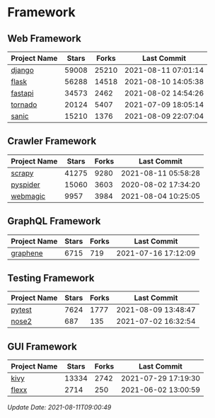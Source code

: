 # Framework

## Web Framework
| Project Name | Stars | Forks | Last Commit |
| ------------ | ----- | ----- | ----------- |
| [django](https://github.com/django/django) | 59008 | 25210 | 2021-08-11 07:01:14 |
| [flask](https://github.com/pallets/flask) | 56288 | 14518 | 2021-08-10 14:05:38 |
| [fastapi](https://github.com/tiangolo/fastapi) | 34573 | 2462 | 2021-08-02 14:54:26 |
| [tornado](https://github.com/tornadoweb/tornado) | 20124 | 5407 | 2021-07-09 18:05:14 |
| [sanic](https://github.com/sanic-org/sanic) | 15210 | 1376 | 2021-08-09 22:07:04 |

## Crawler Framework
| Project Name | Stars | Forks | Last Commit |
| ------------ | ----- | ----- | ----------- |
| [scrapy](https://github.com/scrapy/scrapy) | 41275 | 9280 | 2021-08-11 05:58:28 |
| [pyspider](https://github.com/binux/pyspider) | 15060 | 3603 | 2020-08-02 17:34:20 |
| [webmagic](https://github.com/code4craft/webmagic) | 9957 | 3984 | 2021-08-04 10:25:05 |

## GraphQL Framework
| Project Name | Stars | Forks | Last Commit |
| ------------ | ----- | ----- | ----------- |
| [graphene](https://github.com/graphql-python/graphene) | 6715 | 719 | 2021-07-16 17:12:09 |

## Testing Framework
| Project Name | Stars | Forks | Last Commit |
| ------------ | ----- | ----- | ----------- |
| [pytest](https://github.com/pytest-dev/pytest) | 7624 | 1777 | 2021-08-09 13:48:47 |
| [nose2](https://github.com/nose-devs/nose2) | 687 | 135 | 2021-07-02 16:32:54 |

## GUI Framework
| Project Name | Stars | Forks | Last Commit |
| ------------ | ----- | ----- | ----------- |
| [kivy](https://github.com/kivy/kivy) | 13334 | 2742 | 2021-07-29 17:19:30 |
| [flexx](https://github.com/flexxui/flexx) | 2714 | 250 | 2021-06-02 13:00:59 |

*Update Date: 2021-08-11T09:00:49*